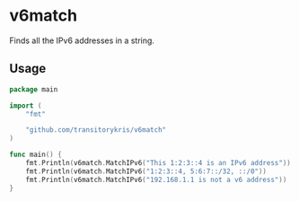 # v6match

Finds all the IPv6 addresses in a string.

## Usage

```go
package main

import (
	"fmt"

	"github.com/transitorykris/v6match"
)

func main() {
	fmt.Println(v6match.MatchIPv6("This 1:2:3::4 is an IPv6 address")) // [1:2:3::4]
	fmt.Println(v6match.MatchIPv6("1:2:3::4, 5:6:7::/32, ::/0"))       // [1:2:3::4 5:6:7::/32 ::/0]
	fmt.Println(v6match.MatchIPv6("192.168.1.1 is not a v6 address"))  // []
}
```

